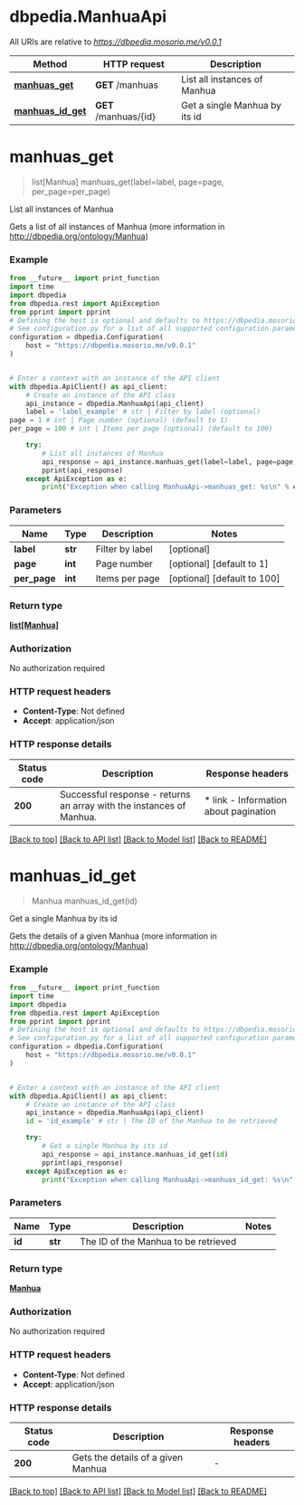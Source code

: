 # dbpedia.ManhuaApi

All URIs are relative to *https://dbpedia.mosorio.me/v0.0.1*

Method | HTTP request | Description
------------- | ------------- | -------------
[**manhuas_get**](ManhuaApi.md#manhuas_get) | **GET** /manhuas | List all instances of Manhua
[**manhuas_id_get**](ManhuaApi.md#manhuas_id_get) | **GET** /manhuas/{id} | Get a single Manhua by its id


# **manhuas_get**
> list[Manhua] manhuas_get(label=label, page=page, per_page=per_page)

List all instances of Manhua

Gets a list of all instances of Manhua (more information in http://dbpedia.org/ontology/Manhua)

### Example

```python
from __future__ import print_function
import time
import dbpedia
from dbpedia.rest import ApiException
from pprint import pprint
# Defining the host is optional and defaults to https://dbpedia.mosorio.me/v0.0.1
# See configuration.py for a list of all supported configuration parameters.
configuration = dbpedia.Configuration(
    host = "https://dbpedia.mosorio.me/v0.0.1"
)


# Enter a context with an instance of the API client
with dbpedia.ApiClient() as api_client:
    # Create an instance of the API class
    api_instance = dbpedia.ManhuaApi(api_client)
    label = 'label_example' # str | Filter by label (optional)
page = 1 # int | Page number (optional) (default to 1)
per_page = 100 # int | Items per page (optional) (default to 100)

    try:
        # List all instances of Manhua
        api_response = api_instance.manhuas_get(label=label, page=page, per_page=per_page)
        pprint(api_response)
    except ApiException as e:
        print("Exception when calling ManhuaApi->manhuas_get: %s\n" % e)
```

### Parameters

Name | Type | Description  | Notes
------------- | ------------- | ------------- | -------------
 **label** | **str**| Filter by label | [optional] 
 **page** | **int**| Page number | [optional] [default to 1]
 **per_page** | **int**| Items per page | [optional] [default to 100]

### Return type

[**list[Manhua]**](Manhua.md)

### Authorization

No authorization required

### HTTP request headers

 - **Content-Type**: Not defined
 - **Accept**: application/json

### HTTP response details
| Status code | Description | Response headers |
|-------------|-------------|------------------|
**200** | Successful response - returns an array with the instances of Manhua. |  * link - Information about pagination <br>  |

[[Back to top]](#) [[Back to API list]](../README.md#documentation-for-api-endpoints) [[Back to Model list]](../README.md#documentation-for-models) [[Back to README]](../README.md)

# **manhuas_id_get**
> Manhua manhuas_id_get(id)

Get a single Manhua by its id

Gets the details of a given Manhua (more information in http://dbpedia.org/ontology/Manhua)

### Example

```python
from __future__ import print_function
import time
import dbpedia
from dbpedia.rest import ApiException
from pprint import pprint
# Defining the host is optional and defaults to https://dbpedia.mosorio.me/v0.0.1
# See configuration.py for a list of all supported configuration parameters.
configuration = dbpedia.Configuration(
    host = "https://dbpedia.mosorio.me/v0.0.1"
)


# Enter a context with an instance of the API client
with dbpedia.ApiClient() as api_client:
    # Create an instance of the API class
    api_instance = dbpedia.ManhuaApi(api_client)
    id = 'id_example' # str | The ID of the Manhua to be retrieved

    try:
        # Get a single Manhua by its id
        api_response = api_instance.manhuas_id_get(id)
        pprint(api_response)
    except ApiException as e:
        print("Exception when calling ManhuaApi->manhuas_id_get: %s\n" % e)
```

### Parameters

Name | Type | Description  | Notes
------------- | ------------- | ------------- | -------------
 **id** | **str**| The ID of the Manhua to be retrieved | 

### Return type

[**Manhua**](Manhua.md)

### Authorization

No authorization required

### HTTP request headers

 - **Content-Type**: Not defined
 - **Accept**: application/json

### HTTP response details
| Status code | Description | Response headers |
|-------------|-------------|------------------|
**200** | Gets the details of a given Manhua |  -  |

[[Back to top]](#) [[Back to API list]](../README.md#documentation-for-api-endpoints) [[Back to Model list]](../README.md#documentation-for-models) [[Back to README]](../README.md)

